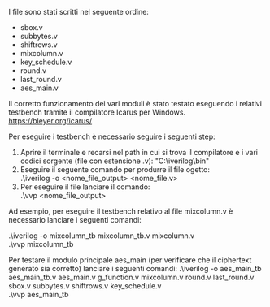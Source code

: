 I file sono stati scritti nel seguente ordine:
- sbox.v
- subbytes.v
- shiftrows.v
- mixcolumn.v
- key_schedule.v
- round.v
- last_round.v
- aes_main.v

Il corretto funzionamento dei vari moduli è stato testato eseguendo i relativi testbench tramite il compilatore Icarus per Windows.
https://bleyer.org/icarus/

Per eseguire i testbench è necessario seguire i seguenti step:
1) Aprire il terminale e recarsi nel path in cui si trova il compilatore e i vari codici sorgente (file con estensione .v): "C:\iverilog\bin"
2) Eseguire il seguente comando per produrre il file ogetto:\
   .\iverilog -o <nome_file_output> <nome_file.v>
4) Per eseguire il file lanciare il comando:\
   .\vvp <nome_file_output>

Ad esempio, per eseguire il testbench relativo al file mixcolumn.v è necessario lanciare i seguenti comandi:

.\iverilog -o mixcolumn_tb mixcolumn_tb.v mixcolumn.v
\
.\vvp mixcolumn_tb

Per testare il modulo principale aes_main (per verificare che il ciphertext generato sia corretto) lanciare i seguenti comandi:
.\iverilog -o aes_main_tb aes_main_tb.v aes_main.v g_function.v mixcolumn.v round.v last_round.v sbox.v subbytes.v shiftrows.v key_schedule.v
\
.\vvp aes_main_tb

